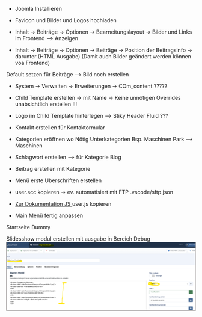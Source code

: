 - Joomla Installieren

- Favicon und Bilder und Logos hochladen

- Inhalt -> Beiträge -> Optionen -> Bearneitungslayout ->  Bilder und Links im Frontend --> Anzeigen

- Inhalt -> Beiträge -> Optionen -> Beiträge -> Position der Beitragsinfo -> darunter (HTML Ausgabe)
   (Damit auch Bilder geändert werden können voa Frontend)

Default setzen für Beiträge --> Bild noch erstellen


- System -> Verwalten -> Erweiterungen -> COm_content  ????? 

- Child Template erstellen -> mit Name -> Keine unnötigen Overrides unabsichtlich erstellen !!!

- Logo im Child Template hinterlegen
   --> Stiky Header Fluid ???

- Kontakt erstellen für Kontaktormular

- Kategorien eröffnen wo Nötig Unterkategorien Bsp. Maschinen Park --> Maschinen

- Schlagwort erstellen --> für Kategorie Blog 

- Beitrag erstellen mit Kategorie 

- Menü erste Uberschriften erstellen


- user.scc kopieren -> ev. automatisiert mit FTP .vscode/sftp.json

- [Zur Dokumentation JS ](../JavaScript/README.md)
user.js  kopieren


- Main Menü fertig anpassen 

Startseite Dummy


Slidesshow modul erstellen mit ausgabe in Bereich Debug
![alt text](image.png)